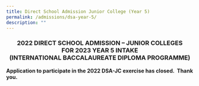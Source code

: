 ```yaml
---
title: Direct School Admission Junior College (Year 5)
permalink: /admissions/dsa-year-5/
description: ""
---
```

### <center>2022 DIRECT SCHOOL ADMISSION – JUNIOR COLLEGES<br>FOR 2023 YEAR 5 INTAKE<br>(INTERNATIONAL BACCALAUREATE DIPLOMA PROGRAMME)</center>


**Application to participate in the 2022 DSA-JC exercise has closed.&nbsp; Thank you.**